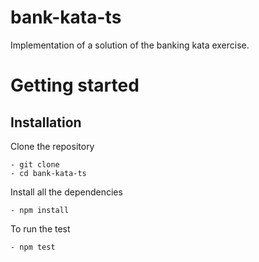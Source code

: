 # bank-kata-ts

Implementation of a solution of the banking kata exercise.

# Getting started

## Installation

Clone the repository

    - git clone
    - cd bank-kata-ts

Install all the dependencies

    - npm install

To run the test

    - npm test
